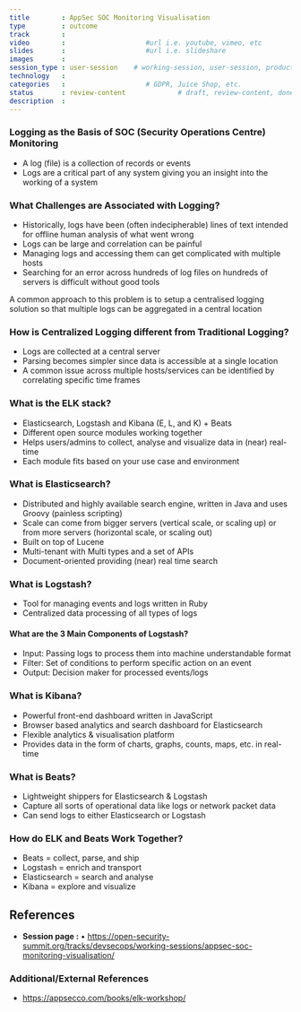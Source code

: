 ```yaml
---
title        : AppSec SOC Monitoring Visualisation
type         : outcome
track        :
video        :                    #url i.e. youtube, vimeo, etc
slides       :                    #url i.e. slideshare
images       :
session_type : user-session    # working-session, user-session, product-sesssion
technology   :
categories   :                    # GDPR, Juice Shop, etc.
status       : review-content             # draft, review-content, done
description  :
---
```



### Logging as the Basis of SOC (Security Operations Centre) Monitoring

- A log (file) is a collection of records or events
- Logs are a critical part of any system giving you an insight into the working of a system

### What Challenges are Associated with Logging?

- Historically, logs have been (often indecipherable) lines of text intended for offline human analysis of what went wrong
- Logs can be large and correlation can be painful
- Managing logs and accessing them can get complicated with multiple hosts
- Searching for an error across hundreds of log files on hundreds of servers is difficult without good tools

A common approach to this problem is to setup a centralised logging solution so that multiple logs can be aggregated in a central location

### How is Centralized Logging different from Traditional Logging?

- Logs are collected at a central server
- Parsing becomes simpler since data is accessible at a single location
- A common issue across multiple hosts/services can be identified by correlating specific time frames

### What is the ELK stack?

- Elasticsearch, Logstash and Kibana (E, L, and K) + Beats
- Different open source modules working together
- Helps users/admins to collect, analyse and visualize data in (near) real-time
- Each module fits based on your use case and environment

### What is Elasticsearch?

- Distributed and highly available search engine, written in Java and uses Groovy (painless scripting)
- Scale can come from bigger servers (vertical scale, or scaling up) or from more servers (horizontal scale, or scaling out)
- Built on top of Lucene
- Multi-tenant with Multi types and a set of APIs
- Document-oriented providing (near) real time search

### What is Logstash?

- Tool for managing events and logs written in Ruby
- Centralized data processing of all types of logs

#### What are the 3 Main Components of Logstash?

- Input: Passing logs to process them into machine understandable format
- Filter: Set of conditions to perform specific action on an event
- Output: Decision maker for processed events/logs

### What is Kibana?

- Powerful front-end dashboard written in JavaScript
- Browser based analytics and search dashboard for Elasticsearch
- Flexible analytics & visualisation platform
- Provides data in the form of charts, graphs, counts, maps, etc. in real-time

### What is Beats?

- Lightweight shippers for Elasticsearch & Logstash
- Capture all sorts of operational data like logs or network packet data
- Can send logs to either Elasticsearch or Logstash

### How do ELK and Beats Work Together?

- Beats = collect, parse, and ship
- Logstash = enrich and transport
- Elasticsearch = search and analyse
- Kibana = explore and visualize

## References
- **Session page :** •	https://open-security-summit.org/tracks/devsecops/working-sessions/appsec-soc-monitoring-visualisation/

### Additional/External References
- https://appsecco.com/books/elk-workshop/

